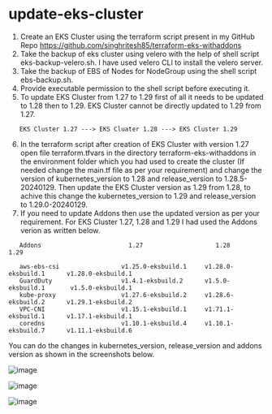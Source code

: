 # update-eks-cluster

1. Create an EKS Cluster using the terraform script present in my GitHub Repo https://github.com/singhritesh85/terraform-eks-withaddons
2. Take the backup of eks cluster using velero with the help of shell script eks-backup-velero.sh. I have used velero CLI to install the velero server.
3. Take the backup of EBS of Nodes for NodeGroup using the shell script ebs-backup.sh.
4. Provide executable permission to the shell script before executing it.
5. To update EKS Cluster from 1.27 to 1.29 first of all it needs to be updated to 1.28 then to 1.29. EKS Cluster cannot be directly updated to 1.29 from 1.27.
```
   EKS Cluster 1.27 ---> EKS Cluater 1.28 ---> EKS Cluster 1.29 
```
6. In the terraform script after creation of EKS Cluster with version 1.27 open file terraform.tfvars in the directory terraform-eks-withaddons in the environment folder which you had used to create the cluster (If needed change the main.tf file as per your requirement) and change the version of kubernetes_version to 1.28 and release_version to 1.28.5-20240129. Then update the EKS Cluster version as 1.29 from 1.28, to achive this change the kubernetes_version to 1.29 and release_version to 1.29.0-20240129.
7. If you need to update Addons then use the updated version as per your requirement.
   For EKS Cluster 1.27, 1.28 and 1.29 I had used the Addons verion as written below.
```
   Addons                        1.27                    1.28                    1.29

   aws-ebs-csi                 v1.25.0-eksbuild.1     v1.28.0-eksbuild.1      v1.28.0-eksbuild.1
   GuardDuty                   v1.4.1-eksbuild.2      v1.5.0-eksbuild.1       v1.5.0-eksbuild.1
   kube-proxy                  v1.27.6-eksbuild.2     v1.28.6-eksbuild.2      v1.29.1-eksbuild.2
   VPC-CNI                     v1.15.1-eksbuild.1     v1.71.1-eksbuild.1      v1.17.1-eksbuild.1
   coredns                     v1.10.1-eksbuild.4     v1.10.1-eksbuild.7      v1.11.1-eksbuild.6
```

You can do the changes in kubernetes_version, release_version and addons version as shown in the screenshots below.

![image](https://github.com/singhritesh85/update-eks-cluster/assets/56765895/e9f7a744-abc1-4172-9f1a-18dc8d51c206)

![image](https://github.com/singhritesh85/update-eks-cluster/assets/56765895/eb9f0e79-aa6b-4155-b8f0-ba1a5a7d781f)

![image](https://github.com/singhritesh85/update-eks-cluster/assets/56765895/7f4918ef-411b-4cfc-8222-2037a6f0eea3)

